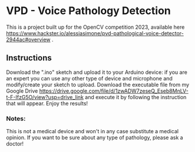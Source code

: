 # VPD - Voice Pathology Detection

This is a project built up for the OpenCV competition 2023, available here https://www.hackster.io/alessiasimone/pvd-pathological-voice-detector-2944ac#overview .

## Instructions
Download the ".ino" sketch and upload it to your Arduino device: if you are an expert you can use any other type of device and microphone and modify/create your sketch to upload. Download the executable file from my Google Drive https://drive.google.com/file/d/1zwADW7zeseQ_Eseb8MnLV-t-F-IfzG5O/view?usp=drive_link and execute it by following the instruction that will appear. Enjoy the results!

### Notes:
This is not a medical device and won't in any case substitute a medical opinion. If you want to be sure about any type of pathology, please ask a doctor!
